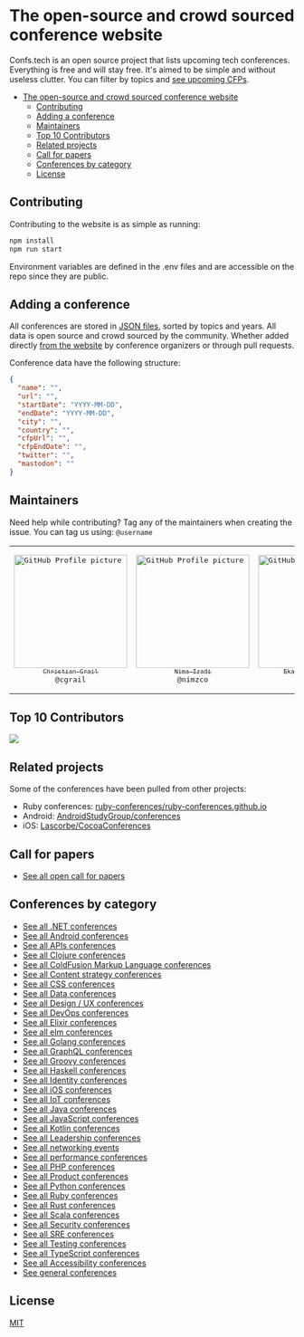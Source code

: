 # The open-source and crowd sourced conference website

Confs.tech is an open source project that lists upcoming tech conferences. Everything is free and will stay free. It's aimed to be simple and without useless clutter. You can filter by topics and [see upcoming CFPs](https://confs.tech/cfp).

- [The open-source and crowd sourced conference website](#the-open-source-and-crowd-sourced-conference-website)
  - [Contributing](#contributing)
  - [Adding a conference](#adding-a-conference)
  - [Maintainers](#maintainers)
  - [Top 10 Contributors](#top-10-contributors)
  - [Related projects](#related-projects)
  - [Call for papers](#call-for-papers)
  - [Conferences by category](#conferences-by-category)
  - [License](#license)

## Contributing

Contributing to the website is as simple as running:

```sh
npm install
npm run start
```

Environment variables are defined in the .env files and are accessible on the repo since they are public.

## Adding a conference

All conferences are stored in [JSON files](https://github.com/tech-conferences/conference-data/tree/master/conferences), sorted by topics and years. All data is open source and crowd sourced by the community. Whether added directly [from the website](https://confs.tech/conferences/new) by conference organizers or through pull requests.

Conference data have the following structure:

```json
{
  "name": "",
  "url": "",
  "startDate": "YYYY-MM-DD",
  "endDate": "YYYY-MM-DD",
  "city": "",
  "country": "",
  "cfpUrl": "",
  "cfpEndDate": "",
  "twitter": "",
  "mastodon": ""
}
```

## Maintainers

Need help while contributing? Tag any of the maintainers when creating the issue. You can tag us using: `@username`

<table>
    <tr>
        <td align="center" width="200">
            <pre><a href="https://github.com/cgrail"><img src="https://avatars.githubusercontent.com/u/5702278?size=200" width="200" alt="GitHub Profile picture of Christian Grail" /><br><sub>Christian Grail</sub></a><br>@cgrail</pre>
        </td>
        <td align="center" width="200">
            <pre><a href="https://github.com/nimzco"><img src="https://avatars.githubusercontent.com/u/445045?size=200" width="200" alt="GitHub Profile picture of Nima Izadi" /><br><sub>Nima Izadi</sub></a><br>@nimzco</pre>
        </td>
        <td align="center" width="200">
            <pre><a href="https://github.com/prigara"><img src="https://avatars.githubusercontent.com/u/782562?size=200" width="200" alt="GitHub Profile picture of Ekaterina Prigara" /><br><sub>Ekaterina Prigara</sub></a><br>@prigara</pre>
        </td>
        <td align="center" width="200">
            <pre><a href="https://github.com/trivikr"><img src="https://avatars.githubusercontent.com/u/16024985?size=200" width="200" alt="GitHub Profile picture of Trivikram Kamat" /><br><sub>Trivikram Kamat</sub></a><br>@trivikr</pre>
        </td>
    </tr>
</table>

## Top 10 Contributors

<a href="https://github.com/tech-conferences/confs.tech/graphs/contributors"><img src="https://contrib.rocks/image?max=10&repo=tech-conferences/confs.tech" /></a>

## Related projects

Some of the conferences have been pulled from other projects:

- Ruby conferences: [ruby-conferences/ruby-conferences.github.io](https://github.com/ruby-conferences/ruby-conferences.github.io)
- Android: [AndroidStudyGroup/conferences](https://github.com/AndroidStudyGroup/conferences)
- iOS: [Lascorbe/CocoaConferences](https://github.com/Lascorbe/CocoaConferences)

## Call for papers

- [See all open call for papers](https://confs.tech/cfp)

## Conferences by category

- [See all .NET conferences](https://confs.tech/dotnet)
- [See all Android conferences](https://confs.tech/android)
- [See all APIs conferences](https://confs.tech/api)
- [See all Clojure conferences](https://confs.tech/clojure)
- [See all ColdFusion Markup Language conferences](https://confs.tech/cfml)
- [See all Content strategy conferences](https://confs.tech/tech-comm)
- [See all CSS conferences](https://confs.tech/css)
- [See all Data conferences](https://confs.tech/data)
- [See all Design / UX conferences](https://confs.tech/ux)
- [See all DevOps conferences](https://confs.tech/devops)
- [See all Elixir conferences](https://confs.tech/elixir)
- [See all elm conferences](https://confs.tech/elm)
- [See all Golang conferences](https://confs.tech/golang)
- [See all GraphQL conferences](https://confs.tech/graphql)
- [See all Groovy conferences](https://confs.tech/groovy)
- [See all Haskell conferences](https://confs.tech/haskell)
- [See all Identity conferences](https://confs.tech/identity)
- [See all iOS conferences](https://confs.tech/ios)
- [See all IoT conferences](https://confs.tech/iot)
- [See all Java conferences](https://confs.tech/java)
- [See all JavaScript conferences](https://confs.tech/javascript)
- [See all Kotlin conferences](https://confs.tech/kotlin)
- [See all Leadership conferences](https://confs.tech/leadership)
- [See all networking events](https://confs.tech/networking)
- [See all performance conferences](https://confs.tech/performance)
- [See all PHP conferences](https://confs.tech/php)
- [See all Product conferences](https://confs.tech/product)
- [See all Python conferences](https://confs.tech/python)
- [See all Ruby conferences](https://confs.tech/ruby)
- [See all Rust conferences](https://confs.tech/rust)
- [See all Scala conferences](https://confs.tech/scala)
- [See all Security conferences](https://confs.tech/security)
- [See all SRE conferences](https://confs.tech/sre)
- [See all Testing conferences](https://confs.tech/testing)
- [See all TypeScript conferences](https://confs.tech/typescript)
- [See all Accessibility conferences](https://confs.tech/accessibility)
- [See general conferences](https://confs.tech/general)

## License

[MIT](LICENSE.md)
